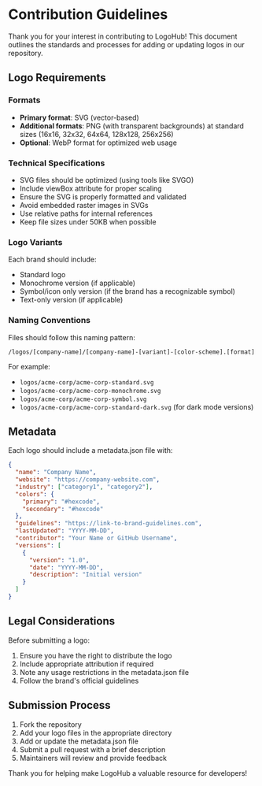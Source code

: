 # Contribution Guidelines

Thank you for your interest in contributing to LogoHub! This document outlines the standards and processes for adding or updating logos in our repository.

## Logo Requirements

### Formats
- **Primary format**: SVG (vector-based)
- **Additional formats**: PNG (with transparent backgrounds) at standard sizes (16x16, 32x32, 64x64, 128x128, 256x256)
- **Optional**: WebP format for optimized web usage

### Technical Specifications
- SVG files should be optimized (using tools like SVGO)
- Include viewBox attribute for proper scaling
- Ensure the SVG is properly formatted and validated
- Avoid embedded raster images in SVGs
- Use relative paths for internal references
- Keep file sizes under 50KB when possible

### Logo Variants
Each brand should include:
- Standard logo
- Monochrome version (if applicable)
- Symbol/icon only version (if the brand has a recognizable symbol)
- Text-only version (if applicable)

### Naming Conventions
Files should follow this naming pattern:
```
/logos/[company-name]/[company-name]-[variant]-[color-scheme].[format]
```

For example:
- `logos/acme-corp/acme-corp-standard.svg`
- `logos/acme-corp/acme-corp-monochrome.svg`
- `logos/acme-corp/acme-corp-symbol.svg`
- `logos/acme-corp/acme-corp-standard-dark.svg` (for dark mode versions)

## Metadata

Each logo should include a metadata.json file with:
```json
{
  "name": "Company Name",
  "website": "https://company-website.com",
  "industry": ["category1", "category2"],
  "colors": {
    "primary": "#hexcode",
    "secondary": "#hexcode"
  },
  "guidelines": "https://link-to-brand-guidelines.com",
  "lastUpdated": "YYYY-MM-DD",
  "contributor": "Your Name or GitHub Username",
  "versions": [
    {
      "version": "1.0",
      "date": "YYYY-MM-DD",
      "description": "Initial version"
    }
  ]
}
```

## Legal Considerations

Before submitting a logo:
1. Ensure you have the right to distribute the logo
2. Include appropriate attribution if required
3. Note any usage restrictions in the metadata.json file
4. Follow the brand's official guidelines

## Submission Process

1. Fork the repository
2. Add your logo files in the appropriate directory
3. Add or update the metadata.json file
4. Submit a pull request with a brief description
5. Maintainers will review and provide feedback

Thank you for helping make LogoHub a valuable resource for developers! 